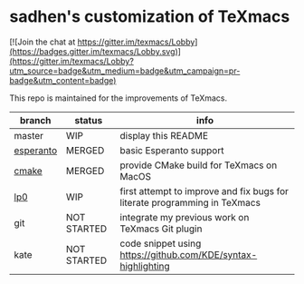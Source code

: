 # sadhen's customization of TeXmacs

[![Join the chat at https://gitter.im/texmacs/Lobby](https://badges.gitter.im/texmacs/Lobby.svg)](https://gitter.im/texmacs/Lobby?utm_source=badge&utm_medium=badge&utm_campaign=pr-badge&utm_content=badge)

This repo is maintained for the improvements of TeXmacs.

| branch | status | info |
|------|--------|-------|
| master | WIP  | display this README |
| [esperanto](https://github.com/sadhen/texmacs-1/pull/7) | MERGED | basic Esperanto support |
| [cmake](https://github.com/texmacs/texmacs/pull/1)  | MERGED | provide CMake build for TeXmacs on MacOS |
| [lp0](https://github.com/texmacs/texmacs/pull/2)   | WIP        | first attempt to improve and fix bugs for literate programming in TeXmacs |
| git  | NOT STARTED | integrate my previous work on TeXmacs Git plugin |
| kate | NOT STARTED | code snippet using https://github.com/KDE/syntax-highlighting |
